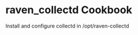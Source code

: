 raven_collectd Cookbook
=======================
Install and configure collectd in /opt/raven-collectd
